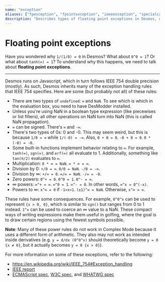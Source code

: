 ```yaml
---
name: "exception"
aliases: ["fpexception", "fpointexception", "ieeeexception", "specialcase", "undef"]
description: "Describes types of floating point exceptions in Desmos, mostly drawn from IEEE specs."
---
```

# Floating point exceptions

Have you wondered why `1/(1/0) = 0` in Desmos? What about `0^0 = 1`? Or what about `tanh(∞) = 1`? To understand why this happens, we need to talk about **floating point exceptions**.

---

Desmos runs on Javascript, which in turn follows IEEE 754 double precision (mostly). As such, Desmos inherits many of the exception handling rules that IEEE 754 specifies. Here are some (but probably not all) of these rules:

- There are two types of `undefined`: `∞` and `NaN`. To see which is which in the evaluation box, you need to have DesModder installed.
- Unless you're using NaN in a boolean type expression (like piecewises or list filters), all other operations on NaN turn into NaN (this is called NaN propagation).
- `∞` can be signed. There's `∞` and `-∞`.
- There's two types of 0s: 0 and -0. This may seem weird, but this is because `1/0 = ∞` while `1/(-0) = -∞`. Also, `0 + 0 = 0`. `-0 + 0 = 0`. `0 * (-0) = -0`.
- Some built-in functions implement behavior relating to `∞`. For example, `tanh(∞)`, `sgn(∞)`, and `erf(∞)` all evaluate to 1. Additionally, something like `tan(π/2)` evaluates to `∞`.
- Multiplication: `0 * ∞ = NaN`. `∞ * ∞ = ∞`.
- Division by 0: `+/0 = ∞`. `0/0 = NaN`. `-/0 = -∞`.
- Division by ∞: `+/∞ = 0`. `∞/∞ = NaN`. `-/∞ = -0`.
- Zero powers: `0^+ = 0`. `0^0 = 1`. `0^- = ∞`.
- ∞ powers: `∞^+ = ∞`. `∞^0 = 1`. `∞^- = 0`. In other words, `∞^x = 0^(-x)`.
- Powers to ∞: `x^∞ = 0` if `-1<x<1`. `(±1)^∞ = NaN`. Otherwise, `x^∞ = ∞`.

These rules have some consequences. For example, `0^0^x` can be used to represent `{x > 0, 0}`, which is similar to `sgn()` but ranges from 0 to 1 instead. `1^x` can be used to coerce an ∞ value to a NaN. These compact ways of writing expressions make them useful in golfing, where the goal is to draw certain regions using the fewest symbols possible.

**Note**: Many of these power rules do not work in Complex Mode because it uses a different form of arithmetic. They also may not work as intended inside derivatives (e.g. `y = d/dx (0^0^x)` should theoretically become `y = 0 {x ≠ 0}`, but it actually becomes `y = 0 {x > 0}`).

For more information on some of these exceptions, refer to the following:
- https://en.wikipedia.org/wiki/IEEE_754#Exception_handling
- [IEEE report](https://www-users.cse.umn.edu/~vinals/tspot_files/phys4041/2020/IEEE%20Standard%20754-2019.pdf)
- [ECMAScript spec](https://tc39.es/ecma262/), [W3C spec](https://www.w3.org/TR/), and [WHATWG spec](https://html.spec.whatwg.org/)
